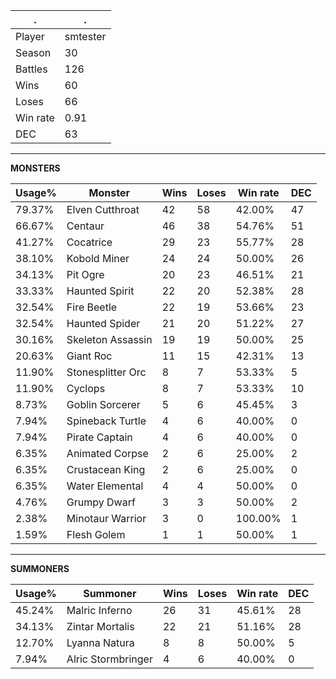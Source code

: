 .|.
|-|-
Player|smtester
Season|30
Battles|126
Wins|60
Loses|66
Win rate|0.91
DEC|63

---
**MONSTERS**

Usage%|Monster|Wins|Loses|Win rate|DEC|
-|-|-|-|-|-|
79.37%|Elven Cutthroat|42|58|42.00%|47|
66.67%|Centaur|46|38|54.76%|51|
41.27%|Cocatrice|29|23|55.77%|28|
38.10%|Kobold Miner|24|24|50.00%|26|
34.13%|Pit Ogre|20|23|46.51%|21|
33.33%|Haunted Spirit|22|20|52.38%|28|
32.54%|Fire Beetle|22|19|53.66%|23|
32.54%|Haunted Spider|21|20|51.22%|27|
30.16%|Skeleton Assassin|19|19|50.00%|25|
20.63%|Giant Roc|11|15|42.31%|13|
11.90%|Stonesplitter Orc|8|7|53.33%|5|
11.90%|Cyclops|8|7|53.33%|10|
8.73%|Goblin Sorcerer|5|6|45.45%|3|
7.94%|Spineback Turtle|4|6|40.00%|0|
7.94%|Pirate Captain|4|6|40.00%|0|
6.35%|Animated Corpse|2|6|25.00%|2|
6.35%|Crustacean King|2|6|25.00%|0|
6.35%|Water Elemental|4|4|50.00%|0|
4.76%|Grumpy Dwarf|3|3|50.00%|2|
2.38%|Minotaur Warrior|3|0|100.00%|1|
1.59%|Flesh Golem|1|1|50.00%|1|

---
**SUMMONERS**

Usage%|Summoner|Wins|Loses|Win rate|DEC|
-|-|-|-|-|-|
45.24%|Malric Inferno|26|31|45.61%|28|
34.13%|Zintar Mortalis|22|21|51.16%|28|
12.70%|Lyanna Natura|8|8|50.00%|5|
7.94%|Alric Stormbringer|4|6|40.00%|0|
